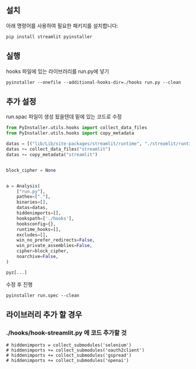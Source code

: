 ## 설치

아래 명령어를 사용하여 필요한 패키지를 설치합니다:

```pip install streamlit pyinstaller```


## 실행

hooks 파일에 있는 라이브러리를 run.py에 넣기

```pyinstaller --onefile --additional-hooks-dir=./hooks run.py --clean```


## 추가 설정

run.spac 파일이 생성 됬을텐데 밑에 있는 코드로 수정

```python
from PyInstaller.utils.hooks import collect_data_files
from PyInstaller.utils.hooks import copy_metadata

datas = [("lib/Lib/site-packages/streamlit/runtime", "./streamlit/runtime")]
datas += collect_data_files("streamlit")
datas += copy_metadata("streamlit")


block_cipher = None


a = Analysis(
    ["run.py"],
    pathex=["."],
    binaries=[],
    datas=datas,
    hiddenimports=[],
    hookspath=['./hooks'],
    hooksconfig={},
    runtime_hooks=[],
    excludes=[],
    win_no_prefer_redirects=False,
    win_private_assemblies=False,
    cipher=block_cipher,
    noarchive=False,
)

pyz[...]
```

수정 후 진행

```pyinstaller run.spec --clean```

## 라이브러리 추가 할 경우
### ./hooks/hook-streamlit.py 에 코드 추가할 것
```
# hiddenimports = collect_submodules('selenium')
# hiddenimports += collect_submodules('oauth2client')
# hiddenimports += collect_submodules('gspread')
# hiddenimports += collect_submodules('openai')
```